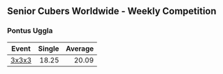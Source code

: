 ## Senior Cubers Worldwide - Weekly Competition
### Pontus Uggla

| Event | Single | Average |
| -- | --: | --: |
| [3x3x3](pontus_uggla/333.md) | 18.25 | 20.09 |

<!-- Global site tag (gtag.js) - Google Analytics -->
<script async src="https://www.googletagmanager.com/gtag/js?id=UA-86348435-3"></script>
<script>window.dataLayer = window.dataLayer || []; function gtag() {dataLayer.push(arguments);} gtag('js', new Date()); gtag('config', 'UA-86348435-3');</script>
